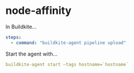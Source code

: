 # node-affinity

In Buildkite...

```yaml
steps:
  - command: "buildkite-agent pipeline upload"
```

Start the agent with...

```yaml
buildkite-agent start —tags hostname=`hostname`
```
